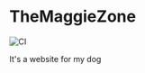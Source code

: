 # TheMaggieZone

![CI](https://github.com/Matthew14/TheMaggieZone/actions/workflows/Lint.yml/badge.svg)

It's a website for my dog
